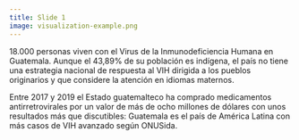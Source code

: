 ```yaml
---
title: Slide 1
image: visualization-example.png
---
```


18.000 personas  viven con el Virus de la Inmunodeficiencia Humana en Guatemala. Aunque el 43,89% de su población es indígena, el país no tiene una estrategia nacional de respuesta al VIH dirigida a los pueblos originarios y que considere la atención en idiomas maternos.

Entre 2017 y 2019 el Estado guatemalteco ha comprado medicamentos antirretrovirales por un valor de más de ocho millones de dólares con unos resultados más que discutibles: Guatemala es el país de América Latina  con más casos de VIH avanzado según ONUSida.

